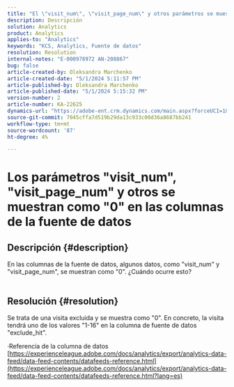 ```yaml
---
title: "El \"visit_num\", \"visit_page_num\" y otros parámetros se muestran como \"0\" en las columnas de la fuente de datos"
description: Descripción
solution: Analytics
product: Analytics
applies-to: "Analytics"
keywords: "KCS, Analytics, Fuente de datos"
resolution: Resolution
internal-notes: "E-000978972 AN-208867"
bug: false
article-created-by: Oleksandra Marchenko
article-created-date: "5/1/2024 5:11:57 PM"
article-published-by: Oleksandra Marchenko
article-published-date: "5/1/2024 5:15:32 PM"
version-number: 2
article-number: KA-22625
dynamics-url: "https://adobe-ent.crm.dynamics.com/main.aspx?forceUCI=1&pagetype=entityrecord&etn=knowledgearticle&id=2f4d1fe4-dd07-ef11-9f8a-6045bd006704"
source-git-commit: 7045cffa7d519b29da13c933c00d36a8687bb241
workflow-type: tm+mt
source-wordcount: '87'
ht-degree: 4%

---
```


# Los parámetros &quot;visit_num&quot;, &quot;visit_page_num&quot; y otros se muestran como &quot;0&quot; en las columnas de la fuente de datos

## Descripción {#description}

En las columnas de la fuente de datos, algunos datos, como &quot;visit_num&quot; y &quot;visit_page_num&quot;, se muestran como &quot;0&quot;. ¿Cuándo ocurre esto?
<br> 

## Resolución {#resolution}


Se trata de una visita excluida y se muestra como &quot;0&quot;. En concreto, la visita tendrá uno de los valores &quot;1-16&quot; en la columna de fuente de datos &quot;exclude_hit&quot;.

·Referencia de la columna de datos
[https://experienceleague.adobe.com/docs/analytics/export/analytics-data-feed/data-feed-contents/datafeeds-reference.html](https://experienceleague.adobe.com/docs/analytics/export/analytics-data-feed/data-feed-contents/datafeeds-reference.html?lang=es)
